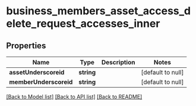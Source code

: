 # business_members_asset_access_delete_request_accesses_inner

## Properties
Name | Type | Description | Notes
------------ | ------------- | ------------- | -------------
**assetUnderscoreid** | **string** |  | [default to null]
**memberUnderscoreid** | **string** |  | [default to null]

[[Back to Model list]](../README.md#documentation-for-models) [[Back to API list]](../README.md#documentation-for-api-endpoints) [[Back to README]](../README.md)


